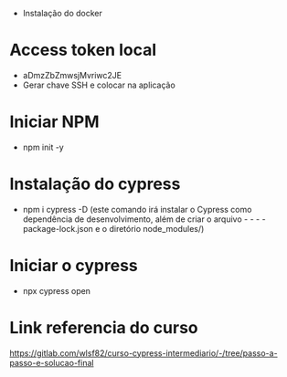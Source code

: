 - Instalação do docker
# Access token local
- aDmzZbZmwsjMvriwc2JE
- Gerar chave SSH e colocar na aplicação

# Iniciar NPM
- npm init -y

# Instalação do cypress
- npm i cypress -D (este comando irá instalar o Cypress como dependência de desenvolvimento, além de criar o arquivo - - - - package-lock.json e o diretório node_modules/)

# Iniciar o cypress
- npx cypress open

# Link referencia do curso
https://gitlab.com/wlsf82/curso-cypress-intermediario/-/tree/passo-a-passo-e-solucao-final